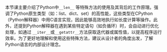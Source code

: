 本节课主要介绍了Python中`__len__`
等特殊方法的使用及其背后的工作原理。强调了Python原生类型（如：list、dict、set）的高性能，这些类型在CPython（Python解释器）中用C语言实现，因此能够高效地执行如长度计算等操作。此外，还提到Python解释器在遇到某些特定语句（如负循环）时，会自动进行优化处理，如通过
`__iter__`或`__getattr__`方法获取迭代器或属性值，以提高程序运行效率。为了更好地理解和使用这些特殊方法，建议从设计者的角度出发，了解Python语言的内部设计理念。